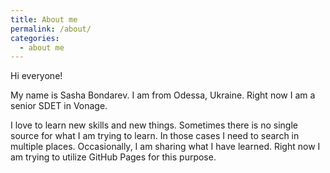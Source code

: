 ```yaml
---
title: About me
permalink: /about/
categories: 
  - about me
---
```


Hi everyone! 

My name is Sasha Bondarev. I am from Odessa, Ukraine. Right now I am a senior SDET in Vonage.

I love to learn new skills and new things. Sometimes there is no single source for what I am trying to learn.
In those cases I need to search in multiple places. Occasionally, I am sharing what I have learned.
Right now I am trying to utilize GitHub Pages for this purpose.

